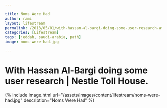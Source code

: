 ```yaml
---

title: Noms Were Had
author: rami
layout: lifestream 
permalink: /2013/05/01/with-hassan-al-bargi-doing-some-user-research-at/
categories: [Lifestream]
tags: [jeddah, saudi-arabia, path]
image: noms-were-had.jpg

---
```


# With Hassan Al-Bargi doing some user research | Nestle Toll House.

{% include image.html url="/assets/images/content/lifestream/noms-were-had.jpg" description="Noms Were Had" %}
